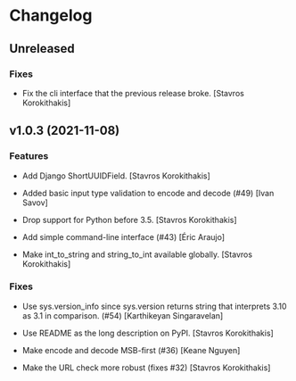# Changelog


## Unreleased

### Fixes

* Fix the cli interface that the previous release broke. [Stavros Korokithakis]


## v1.0.3 (2021-11-08)

### Features

* Add Django ShortUUIDField. [Stavros Korokithakis]

* Added basic input type validation to encode and decode (#49) [Ivan Savov]

* Drop support for Python before 3.5. [Stavros Korokithakis]

* Add simple command-line interface (#43) [Éric Araujo]

* Make int_to_string and string_to_int available globally. [Stavros Korokithakis]

### Fixes

* Use sys.version_info since sys.version returns string that interprets 3.10 as 3.1 in comparison. (#54) [Karthikeyan Singaravelan]

* Use README as the long description on PyPI. [Stavros Korokithakis]

* Make encode and decode MSB-first (#36) [Keane Nguyen]

* Make the URL check more robust (fixes #32) [Stavros Korokithakis]


